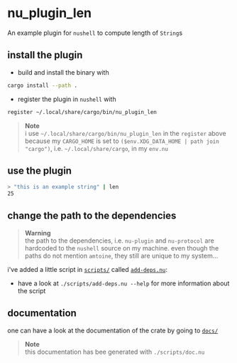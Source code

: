 # nu_plugin_len
An example plugin for `nushell` to compute length of `String`s

## install the plugin
- build and install the binary with
```bash
cargo install --path .
```
- register the plugin in `nushell` with
```bash
register ~/.local/share/cargo/bin/nu_plugin_len
```

> **Note**  
> i use `~/.local/share/cargo/bin/nu_plugin_len` in the `register`
> above because my `CARGO_HOME` is set to `($env.XDG_DATA_HOME | path join "cargo")`,
> i.e. `~/.local/share/cargo`, in my `env.nu`

## use the plugin
```bash
> "this is an example string" | len
25
```

## change the path to the dependencies
> **Warning**  
> the path to the dependencies, i.e. `nu-plugin` and `nu-protocol` are hardcoded to
> the `nushell` source on my machine.
> even though the paths do not mention `amtoine`, they still are unique to my system...

i've added a little script in [`scripts/`](scripts) called [`add-deps.nu`](scripts/add-deps.nu):
- have a look at `./scripts/add-deps.nu --help` for more information about the script

## documentation
one can have a look at the documentation of the crate by going to [`docs/`](docs)
> **Note**  
> this documentation has bee generated with `./scripts/doc.nu`
